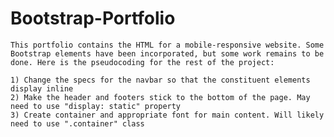 # Bootstrap-Portfolio
    This portfolio contains the HTML for a mobile-responsive website. Some Bootstrap elements have been incorporated, but some work remains to be done. Here is the pseudocoding for the rest of the project:

    1) Change the specs for the navbar so that the constituent elements display inline
    2) Make the header and footers stick to the bottom of the page. May need to use "display: static" property
    3) Create container and appropriate font for main content. Will likely need to use ".container" class 

